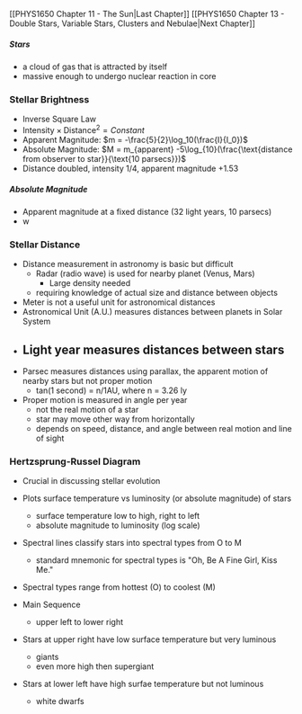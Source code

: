 
[[PHYS1650 Chapter 11 - The Sun|Last Chapter]]  [[PHYS1650 Chapter 13 - Double Stars, Variable Stars, Clusters and Nebulae|Next Chapter]]

##### Stars
- a cloud of gas that is attracted by itself
- massive enough to undergo nuclear reaction in core


### Stellar Brightness
- Inverse Square Law
- $\text{Intensity}\times\text{Distance}^2 =Constant$
- Apparent Magnitude: $m = -\frac{5}{2}\log_10(\frac{I}{I_0})$
- Absolute Magnitude: $M = m_{apparent} -5\log_{10}(\frac{\text{distance from observer to star}}{\text{10 parsecs}})$
- Distance doubled, intensity 1/4, apparent magnitude +1.53

##### Absolute Magnitude
- Apparent magnitude at a fixed distance (32 light years, 10 parsecs)
- w

### Stellar Distance
- Distance measurement in astronomy is basic but difficult
	- Radar (radio wave) is used for nearby planet (Venus, Mars)
		- Large density needed
	- requiring knowledge of actual size and distance between objects
- Meter is not a useful unit for astronomical distances
- Astronomical Unit (A.U.) measures distances between planets in Solar System
- Light year measures distances between stars
	- 
- Parsec measures distances using parallax, the apparent motion of nearby stars but not proper motion
	- tan(1 second) = n/1AU, where n = 3.26 ly
- Proper motion is measured in angle per year
	- not the real motion of a star
	- star may move other way from horizontally
	- depends on speed, distance, and angle between real motion and line of sight


### Hertzsprung-Russel Diagram

- Crucial in discussing stellar evolution
- Plots surface temperature vs luminosity (or absolute magnitude) of stars
	- surface temperature low to high, right to left
	- absolute magnitude to luminosity (log scale)
- Spectral lines classify stars into spectral types from O to M
	- standard mnemonic for spectral types is "Oh, Be A Fine Girl, Kiss Me."
- Spectral types range from hottest (O) to coolest (M)


- Main Sequence
	- upper left to lower right
- Stars at upper right have low surface temperature but very luminous
	- giants
	- even more high then supergiant
- Stars at lower left have high surfae temperature but not luminous
	- white dwarfs